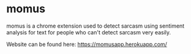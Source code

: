 # momus

momus is a chrome extension used to detect sarcasm using sentiment analysis for text for people who can't detect sarcasm very easily.

Website can be found here: https://momusapp.herokuapp.com/
